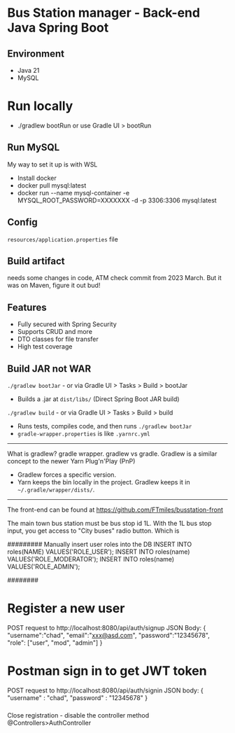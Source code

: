 # Bus Station manager - Back-end Java Spring Boot

## Environment
- Java 21
- MySQL

# Run locally
- ./gradlew bootRun
or use Gradle UI > bootRun

## Run MySQL
My way to set it up is with WSL
- Install docker
- docker pull mysql:latest
- docker run --name mysql-container -e MYSQL_ROOT_PASSWORD=XXXXXXX -d -p 3306:3306 mysql:latest

## Config
`resources/application.properties` file 

## Build artifact
needs some changes in code, ATM check commit from 2023 March. But it was on Maven, figure it out bud!

## Features
* Fully secured with Spring Security
* Supports CRUD and more
* DTO classes for file transfer
* High test coverage

## Build JAR not WAR
`./gradlew bootJar` - or via Gradle UI > Tasks > Build > bootJar
- Builds a .jar at `dist/libs/` (Direct Spring Boot JAR build)
    
`./gradlew build` - or via Gradle UI > Tasks > Build > build
- Runs tests, compiles code, and then runs `./gradlew bootJar`
- `gradle-wrapper.properties`	is like `.yarnrc.yml`

---
What is gradlew?
gradle wrapper. gradlew vs gradle. Gradlew is a similar concept to the newer Yarn Plug'n'Play (PnP) 
- Gradlew forces a specific version.
- Yarn keeps the bin locally in the project. Gradlew keeps it in `~/.gradle/wrapper/dists/`. 

---
The front-end can be found at
https://github.com/FTmiles/busstation-front


The main town bus station must be bus stop id 1L.
With the 1L bus stop input, you get access to "City buses" radio button. Which is 


#########
Manually insert user roles into the DB
INSERT INTO roles(NAME) VALUES('ROLE_USER');
INSERT INTO roles(name) VALUES('ROLE_MODERATOR');
INSERT INTO roles(name) VALUES('ROLE_ADMIN');

########
# Register a new user
POST request to http://localhost:8080/api/auth/signup
JSON Body:
{
"username":"chad",
"email":"xxx@asd.com",
"password":"12345678",
"role": ["user", "mod", "admin"]
}

###
# Postman sign in to get JWT token
POST request to http://localhost:8080/api/auth/signin
JSON body:
{
    "username" : "chad",
    "password" : "12345678"
}

###
Close registration - disable the controller method @Controllers>AuthController
